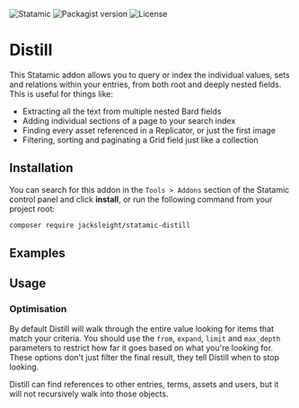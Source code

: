 <!-- statamic:hide -->

![Statamic](https://flat.badgen.net/badge/Statamic/3.4+/FF269E)
![Packagist version](https://flat.badgen.net/packagist/v/jacksleight/statamic-distill)
![License](https://flat.badgen.net/github/license/jacksleight/statamic-distill)

# Distill 

<!-- /statamic:hide -->

This Statamic addon allows you to query or index the individual values, sets and relations within your entries, from both root and deeply nested fields. This is useful for things like:

* Extracting all the text from multiple nested Bard fields
* Adding individual sections of a page to your search index
* Finding every asset referenced in a Replicator, or just the first image
* Filtering, sorting and paginating a Grid field just like a collection

## Installation

You can search for this addon in the `Tools > Addons` section of the Statamic control panel and click **install**, or run the following command from your project root:

```bash
composer require jacksleight/statamic-distill
```

## Examples

## Usage

### Optimisation

By default Distill will walk through the entire value looking for items that match your criteria. You should use the `from`, `expand`, `limit` and `max_depth` parameters to restrict how far it goes based on what you're looking for. These options don't just filter the final result, they tell Distill when to stop looking.

Distill can find references to other entries, terms, assets and users, but it will not recursively walk into those objects.
